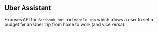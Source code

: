 ## Uber Assistant

Exposes API for `facebook bot` and `mobile app` which allows a user to set a budget for an Uber trip from home to work (and vice versa).

